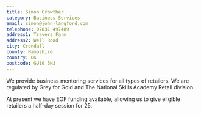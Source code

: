 ```yaml
---
title: Simon Crowther
category: Business Services
email: simon@john-langford.com
telephone: 07831 497489
address1: Travers Farm
address2: Well Road
city: Crondall
county: Hampshire
country: UK
postcode: GU10 5HJ
---
```

We provide business mentoring services for all types of retailers. We are regulated by Grey for Gold and The National Skills Academy Retail division.

At present we have EOF funding available, allowing us to give eligible retailers a half-day session for 25.

